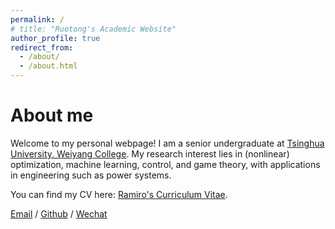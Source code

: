 ```yaml
---
permalink: /
# title: "Ruotong's Academic Website"
author_profile: true
redirect_from: 
  - /about/
  - /about.html
---
```

About me
======
Welcome to my personal webpage! I am a senior undergraduate at [Tsinghua University, Weiyang College](https://www.wyc.tsinghua.edu.cn/). My research interest lies in (nonlinear) optimization, machine learning, control, and game theory, with applications in engineering such as power systems.

You can find my CV here: [Ramiro's Curriculum Vitae](../assets/CV_Ruotong_Sun.pdf).

[Email](sunrt21@mails.tsinghua.edu.cn) / [Github](https://github.com/Ramiro-Sun) / [Wechat](../images/wechat.jpg)
